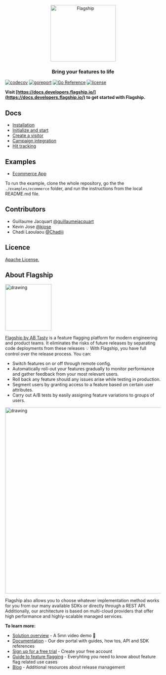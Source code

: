 <p align="center">

<img  src="https://mk0abtastybwtpirqi5t.kinstacdn.com/wp-content/uploads/picture-solutions-persona-product-flagship.jpg"  width="211"  height="182"  alt="Flagship"  />

</p>

<h3 align="center">Bring your features to life</h3>

<a  href='https://github.com/jpoles1/gopherbadger'  target='_blank'><a href='https://github.com/jpoles1/gopherbadger' target='_blank'>[![codecov](https://codecov.io/gh/flagship-io/flagship-go-sdk/branch/master/graph/badge.svg)](https://codecov.io/gh/flagship-io/flagship-go-sdk)
</a>
[![goreport](https://goreportcard.com/badge/github.com/flagship-io/flagship-go-sdk)](https://goreportcard.com/report/github.com/flagship-io/flagship-go-sdk)
[![Go Reference](https://pkg.go.dev/badge/github.com/flagship-io/flagship-go-sdk/v2.svg)](https://pkg.go.dev/github.com/flagship-io/flagship-go-sdk/v2)
[![license](https://badgen.now.sh/badge/license/Apache)](./LICENSE)

**Visit [https://docs.developers.flagship.io/](https://docs.developers.flagship.io/) to get started with Flagship.**

## Docs

- [Installation](https://docs.developers.flagship.io/docs/go-v2-1#installation)
- [Initialize and start](https://docs.developers.flagship.io/docs/go-v2-1#initialization)
- [Create a visitor](https://docs.developers.flagship.io/docs/go-v2-1#create-a-visitor)
- [Campaign integration](https://docs.developers.flagship.io/docs/go-v2-1#campaign-synchronization)
- [Hit tracking](https://docs.developers.flagship.io/docs/go-v2-1#hit-tracking)

## Examples

- [Ecommerce App](./examples/ecommerce)

To run the example, clone the whole repository, go the the `./examples/ecommerce` folder, and run the instructions from the local README.md file.

## Contributors

- Guillaume Jacquart [@guillaumejacquart](https://github.com/guillaumejacquart)
- Kevin Jose [@kjose](https://github.com/kjose)
- Chadi Laoulaou [@Chadiii](https://github.com/Chadiii)

## Licence

[Apache License.](https://github.com/flagship-io/flagship-go-sdk/blob/master/LICENSE)

## About Flagship

<img src="https://www.flagship.io/wp-content/uploads/Flagship-horizontal-black-wake-AB.png" alt="drawing" width="150"/>

[Flagship by AB Tasty](https://www.flagship.io/) is a feature flagging platform for modern engineering and product teams. It eliminates the risks of future releases by separating code deployments from these releases :bulb: With Flagship, you have full control over the release process. You can:

- Switch features on or off through remote config.
- Automatically roll-out your features gradually to monitor performance and gather feedback from your most relevant users.
- Roll back any feature should any issues arise while testing in production.
- Segment users by granting access to a feature based on certain user attributes.
- Carry out A/B tests by easily assigning feature variations to groups of users.

<img src="https://www.flagship.io/wp-content/uploads/demo-setup.png" alt="drawing" width="600"/>

Flagship also allows you to choose whatever implementation method works for you from our many available SDKs or directly through a REST API. Additionally, our architecture is based on multi-cloud providers that offer high performance and highly-scalable managed services.

**To learn more:**

- [Solution overview](https://www.flagship.io/#showvideo) - A 5mn video demo :movie_camera:
- [Documentation](https://docs.developers.flagship.io/) - Our dev portal with guides, how tos, API and SDK references
- [Sign up for a free trial](https://www.flagship.io/sign-up/) - Create your free account
- [Guide to feature flagging](https://www.flagship.io/feature-flags/) - Everyhting you need to know about feature flag related use cases
- [Blog](https://www.flagship.io/blog/) - Additional resources about release management

